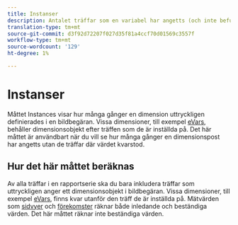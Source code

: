 ```yaml
---
title: Instanser
description: Antalet träffar som en variabel har angetts (och inte befunnits).
translation-type: tm+mt
source-git-commit: d3f92d72207f027d35f81a4ccf70d01569c3557f
workflow-type: tm+mt
source-wordcount: '129'
ht-degree: 1%

---
```



# Instanser

Måttet Instances visar hur många gånger en dimension uttryckligen definierades i en bildbegäran. Vissa dimensioner, till exempel [eVars](../dimensions/evar.md), behåller dimensionsobjekt efter träffen som de är inställda på. Det här måttet är användbart när du vill se hur många gånger en dimensionspost har angetts utan de träffar där värdet kvarstod.

## Hur det här måttet beräknas

Av alla träffar i en rapportserie ska du bara inkludera träffar som uttryckligen anger ett dimensionsobjekt i bildbegäran. Vissa dimensioner, till exempel [eVars](../dimensions/evar.md), finns kvar utanför den träff de är inställda på. Mätvärden som [sidvyer](page-views.md) och [förekomster](occurrences.md) räknar både inledande och beständiga värden. Det här måttet räknar inte beständiga värden.